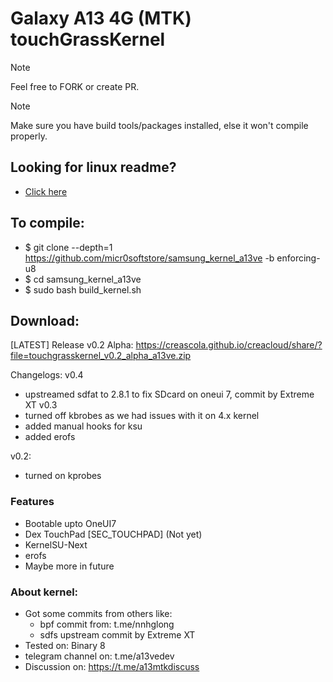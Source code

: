 # Galaxy A13 4G (MTK) touchGrassKernel

> [!NOTE]
> Feel free to FORK or create PR.

> [!NOTE]
> Make sure you have build tools/packages installed, else it won't compile properly.

## Looking for linux readme?
- [Click here](https://github.com/micr0softstore/samsung_kernel_a13ve/blob/enforcing-u8/README)

## To compile:
- $ git clone --depth=1 https://github.com/micr0softstore/samsung_kernel_a13ve -b enforcing-u8
- $ cd samsung_kernel_a13ve
- $ sudo bash build_kernel.sh

## Download:
[LATEST] Release v0.2 Alpha:
https://creascola.github.io/creacloud/share/?file=touchgrasskernel_v0.2_alpha_a13ve.zip

Changelogs:
v0.4
 - upstreamed sdfat to 2.8.1 to fix SDcard on oneui 7, commit by Extreme XT
v0.3
- turned off kbrobes as we had issues with it on 4.x kernel
- added manual hooks for ksu
- added erofs
  
v0.2:
- turned on kprobes

### Features
- Bootable upto OneUI7
- Dex TouchPad [SEC_TOUCHPAD] (Not yet)
- KernelSU-Next
- erofs
- Maybe more in future

### About kernel:
- Got some commits from others like:
  - bpf commit from: t.me/nnhglong
  - sdfs upstream commit by Extreme XT
- Tested on: Binary 8
- telegram channel on: t.me/a13vedev
- Discussion on: https://t.me/a13mtkdiscuss
